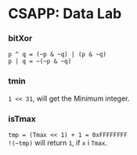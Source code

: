 # CSAPP: Data Lab

### bitXor
`p ^ q = (~p & ~q) | (p & ~q)`       
`p | q = ~(~p & ~q)`


### tmin
`1 << 31`, will get the Minimum integer.

### isTmax
`tmp = (Tmax << 1) + 1 = 0xFFFFFFFF`    
`!(~tmp)` will return `1`, if `x` i `Tmax`. 
